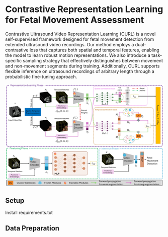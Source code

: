 # Contrastive Representation Learning for Fetal Movement Assessment

Contrastive Ultrasound Video Representation Learning (CURL) is a novel self-supervised framework designed for fetal movement detection from extended ultrasound video recordings. Our method employs a dual-contrastive loss that captures both spatial and temporal features, enabling the model to learn robust motion representations. We also introduce a task-specific sampling strategy that effectively distinguishes between movement and non-movement segments during training. Additionally, CURL supports flexible inference on ultrasound recordings of arbitrary length through a probabilistic fine-tuning approach.

![alt text](/screens/framework.jpg)

## Setup

Install requirements.txt

## Data Preparation